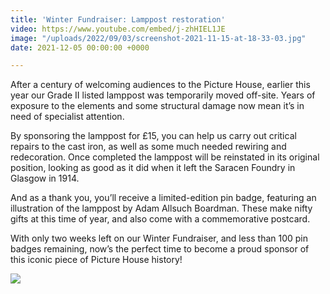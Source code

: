 ```yaml
---
title: 'Winter Fundraiser: Lamppost restoration'
video: https://www.youtube.com/embed/j-zhHIEL1JE
image: "/uploads/2022/09/03/screenshot-2021-11-15-at-18-33-03.jpg"
date: 2021-12-05 00:00:00 +0000

---
```

After a century of welcoming audiences to the Picture House, earlier this year our Grade II listed lamppost was temporarily moved off-site. Years of exposure to the elements and some structural damage now mean it’s in need of specialist attention.

By sponsoring the lamppost for £15, you can help us carry out critical repairs to the cast iron, as well as some much needed rewiring and redecoration. Once completed the lamppost will be reinstated in its original position, looking as good as it did when it left the Saracen Foundry in Glasgow in 1914.

And as a thank you, you’ll receive a limited-edition pin badge, featuring an illustration of the lamppost by Adam Allsuch Boardman. These make nifty gifts at this time of year, and also come with a commemorative postcard.

With only two weeks left on our Winter Fundraiser, and less than 100 pin badges remaining, now’s the perfect time to become a proud sponsor of this iconic piece of Picture House history!

![](/uploads/2022/09/03/reward-1.jpg)